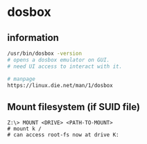 # dosbox

## information

```bash
/usr/bin/dosbox -version
# opens a dosbox emulator on GUI.
# need UI access to interact with it.

# manpage
https://linux.die.net/man/1/dosbox
```

## Mount filesystem (if SUID file)

```
Z:\> MOUNT <DRIVE> <PATH-TO-MOUNT>
# mount k /
# can access root-fs now at drive K:
```
